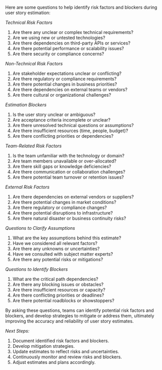 Here are some questions to help identify risk factors and blockers during user story estimation:

*Technical Risk Factors*

1. Are there any unclear or complex technical requirements?
2. Are we using new or untested technologies?
3. Are there dependencies on third-party APIs or services?
4. Are there potential performance or scalability issues?
5. Are there security or compliance concerns?

*Non-Technical Risk Factors*

1. Are stakeholder expectations unclear or conflicting?
2. Are there regulatory or compliance requirements?
3. Are there potential changes in business priorities?
4. Are there dependencies on external teams or vendors?
5. Are there cultural or organizational challenges?

*Estimation Blockers*

1. Is the user story unclear or ambiguous?
2. Are acceptance criteria incomplete or unclear?
3. Are there unresolved technical questions or assumptions?
4. Are there insufficient resources (time, people, budget)?
5. Are there conflicting priorities or dependencies?

*Team-Related Risk Factors*

1. Is the team unfamiliar with the technology or domain?
2. Are team members unavailable or over-allocated?
3. Are there skill gaps or knowledge deficiencies?
4. Are there communication or collaboration challenges?
5. Are there potential team turnover or retention issues?

*External Risk Factors*

1. Are there dependencies on external vendors or suppliers?
2. Are there potential changes in market conditions?
3. Are there regulatory or compliance changes?
4. Are there potential disruptions to infrastructure?
5. Are there natural disaster or business continuity risks?

*Questions to Clarify Assumptions*

1. What are the key assumptions behind this estimate?
2. Have we considered all relevant factors?
3. Are there any unknowns or uncertainties?
4. Have we consulted with subject matter experts?
5. Are there any potential risks or mitigations?

*Questions to Identify Blockers*

1. What are the critical path dependencies?
2. Are there any blocking issues or obstacles?
3. Are there insufficient resources or capacity?
4. Are there conflicting priorities or deadlines?
5. Are there potential roadblocks or showstoppers?

By asking these questions, teams can identify potential risk factors and blockers, and develop strategies to mitigate or address them, ultimately improving the accuracy and reliability of user story estimates.

*Next Steps:*

1. Document identified risk factors and blockers.
2. Develop mitigation strategies.
3. Update estimates to reflect risks and uncertainties.
4. Continuously monitor and review risks and blockers.
5. Adjust estimates and plans accordingly.